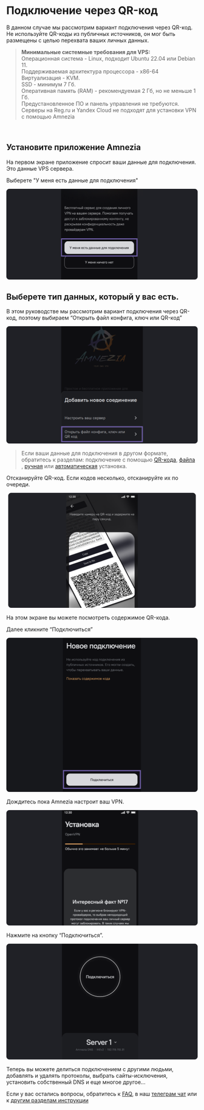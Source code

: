 # Подключение через QR-код

В данном случае мы рассмотрим вариант подключения через QR-код. 
Не используйте QR-коды из публичных источников, он мог быть размещены с целью перехвата ваших личных данных. 


>**Минимальные системные требования для VPS:** \
>Операционная система - Linux, подходит Ubuntu 22.04 или Debian 11.\
>Поддерживаемая архитектура процессора - x86-64 \
>Виртуализация - KVM.\
>SSD - минимум 7 Гб.\
>Оперативная память (RAM) - рекомендуемая 2 Гб, но не меньше 1 Гб.\
>Предустановленное ПО и панель управления не требуются. \
>Серверы на Reg.ru и Yandex Cloud не подходят для установки VPN с помощью Amnezia


&nbsp;

## Установите приложение Amnezia

На первом экране приложение спросит ваши данные для подключения. Это данные VPS сервера. 

Выберете "У меня есть данные для подключения" 


![](https://raw.githubusercontent.com/amnezia-vpn/amnezia.org-content/master/docs/ru/instructions/05_qr-code_connection/img/qrc_ru_1.png)


## Выберете тип данных, который у вас есть. 

 В этом руководстве мы рассмотрим вариант подключения через QR-код, поэтому выбираем “Открыть файл конфига, ключ или QR-код”


![](https://raw.githubusercontent.com/amnezia-vpn/amnezia.org-content/master/docs/ru/instructions/05_qr-code_connection/img/qrc_ru_2.png)

>Если ваши данные для подключения в другом формате, обратитесь к разделам: подключение с помощью  [QR-кода], [файла] , [ручная] или [автоматическая] установка.

Отсканируйте QR-код. 
Если кодов несколько, отсканируйте их по очереди.    

![](https://raw.githubusercontent.com/amnezia-vpn/amnezia.org-content/master/docs/ru/instructions/05_qr-code_connection/img/qrc_ru_3.png)


На этом экране вы можете посмотреть содержимое QR-кода.

Далее кликните “Подключиться”

![](https://raw.githubusercontent.com/amnezia-vpn/amnezia.org-content/master/docs/ru/instructions/05_qr-code_connection/img/qrc_ru_4.png)

Дождитесь пока Amnezia настроит ваш VPN.

![](https://raw.githubusercontent.com/amnezia-vpn/amnezia.org-content/master/docs/ru/instructions/05_qr-code_connection/img/qrc_ru_5.png)

Нажмите на кнопку “Подключиться”. 

![](https://raw.githubusercontent.com/amnezia-vpn/amnezia.org-content/master/docs/ru/instructions/05_qr-code_connection/img/qrc_ru_6.png)


Теперь вы можете делиться подключением с другими людьми, добавлять и удалять протоколы, выбрать сайты-исключения, установить собственный DNS и еще многое другое... 

Если у вас остались вопросы, обратитесь к [FAQ], в наш [телеграм чат] или к [другим разделам инструкции]


[файла]: ../instructions/04_file-connection
[QR-кода]: ../instructions/05_qr-code_connection
[ключа в виде текста]: ../instructions/03_text-key-connection
[FAQ]: /faq
[телеграм чат]: https://t.me/amnezia_vpn
[другим разделам инструкции]: ../instructions
[ручная]: ../instructions/02_manual-install
[автоматическая]: ../instructions/01_auto-install

